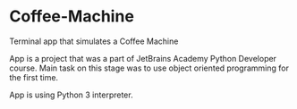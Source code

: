 # Coffee-Machine
Terminal app that simulates a Coffee Machine

App is a project that was a part of JetBrains Academy Python Developer course. Main task on this stage was to use object oriented programming for the first time.

App is using Python 3 interpreter.
